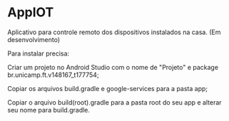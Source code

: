 # AppIOT
Aplicativo para controle remoto dos dispositivos instalados na casa.
(Em desenvolvimento)

Para instalar precisa:

Criar um projeto no Android Studio com o nome de "Projeto" e package br.unicamp.ft.v148167_t177754;

Copiar os arquivos build.gradle e google-services para a pasta app;

Copiar o arquivo build(root).gradle para a pasta root do seu app e alterar seu nome para build.gradle.
